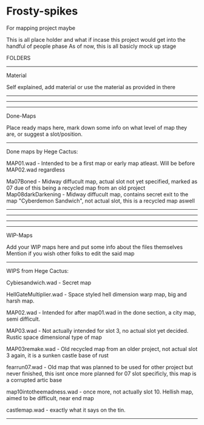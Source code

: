 # Frosty-spikes
For mapping project maybe

This is all place holder and what if incase this project would get into the handful of people phase
As of now, this is all basicly mock up stage


FOLDERS

__________________________________________________________________


Material

Self explained, add material or use the material as provided in there




------------------------------------------------------------------
__________________________________________________________________

------------------------------------------------------------------





Done-Maps


Place ready maps here, mark down some info on what level of map they are, or suggest a slot/position.

---------------------------


Done maps by Hege Cactus:

MAP01.wad - Intended to be a first map or early map atleast. Will be before MAP02.wad regardless

Ma07Boned - Midway diffucult map, actual slot not yet specified, marked as 07 due of this being a recycled map from an old project
Map08darkDarkening - Midway diffucult map, contains secret exit to the map "Cyberdemon Sandwich", not actual slot, this is a recycled map aswell

-------------------------




------------------------------------------------------------------
__________________________________________________________________

------------------------------------------------------------------






WIP-Maps

Add your WIP maps here and put some info about the files themselves
Mention if you wish other folks to edit the said map

-----------------------------------------------------------------

WIPS from Hege Cactus:

Cybiesandwich.wad - Secret map 

HellGateMultiplier.wad - Space styled hell dimension warp map, big and harsh map.

MAP02.wad  - Intended for after map01.wad in the done section, a city map, semi difficult.

MAP03.wad - Not actually intended for slot 3, no actual slot yet decided. Rustic space dimensional type of map

MAP03remake.wad - Old recycled map from an older project, not actual slot 3 again, it is a sunken castle base of rust

fearrun07.wad - Old map that was planned to be used for other project but never finished, 
this isnt once more planned for 07 slot specificly, this map is a corrupted artic base

map10intotheemadness.wad - once more, not actually slot 10. Hellish map, aimed to be difficult, near end map

castlemap.wad - exactly what it says on the tin.

---------------------------------------------------
